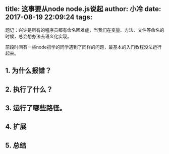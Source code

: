title: 这事要从node node.js说起
author: 小冷
date: 2017-08-19 22:09:24
tags:
---
题记：兴许是所有的程序员都有命名困难症，当我们在变量、方法、文件等命名的时候，总会想办法去语义化实现。

前段时间有一些node初学的同学遇到了同样的问题，最基本的入门教程没法运行起来。

<!--more-->

## 1. 为什么报错？

## 2. 执行了什么？

## 3. 运行了哪些路径。

## 4. 扩展

## 5. 总结